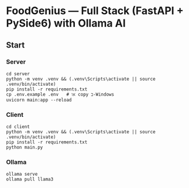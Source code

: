 # FoodGenius — Full Stack (FastAPI + PySide6) with Ollama AI

## Start
### Server
```
cd server
python -m venv .venv && (.venv\Scripts\activate || source .venv/bin/activate)
pip install -r requirements.txt
cp .env.example .env   # או copy ב-Windows
uvicorn main:app --reload
```
### Client
```
cd client
python -m venv .venv && (.venv\Scripts\activate || source .venv/bin/activate)
pip install -r requirements.txt
python main.py
```
### Ollama
```
ollama serve
ollama pull llama3
```
